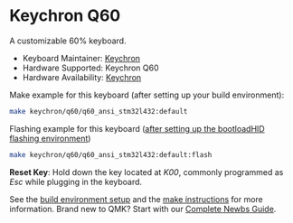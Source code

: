 # Keychron Q60

A customizable 60% keyboard.

* Keyboard Maintainer: [Keychron](https://github.com/keychron)
* Hardware Supported: Keychron Q60
* Hardware Availability: [Keychron](https://www.keychron.com)

Make example for this keyboard (after setting up your build environment):

```bash
make keychron/q60/q60_ansi_stm32l432:default
```

Flashing example for this keyboard ([after setting up the bootloadHID flashing environment](https://docs.qmk.fm/#/flashing_bootloadhid))

```bash
make keychron/q60/q60_ansi_stm32l432:default:flash
```

**Reset Key**: Hold down the key located at *K00*, commonly programmed as *Esc* while plugging in the keyboard.

See the [build environment setup](https://docs.qmk.fm/#/getting_started_build_tools) and the [make instructions](https://docs.qmk.fm/#/getting_started_make_guide) for more information. Brand new to QMK? Start with our [Complete Newbs Guide](https://docs.qmk.fm/#/newbs).
